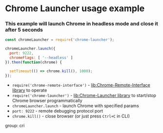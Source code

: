# Chrome Launcher usage example

### This example will launch Chrome in headless mode and close it after 5 seconds

```js
const chromeLauncher = require('chrome-launcher');

chromeLauncher.launch({
  port: 9222,
  chromeFlags: [ '--headless' ]
}).then(function(chrome) {

  setTimeout(() => chrome.kill(), 1000);
});
```

- `require('chrome-remote-interface')` - [lib:Chrome-Remote-Interface library](/chrome-headless/how-to-install-chrome-remote-interface) to operate
- `require('chrome-launcher')` - [lib:Chrome-Launcher library](/chrome-headless/how-to-install-chrome-launcher-library) to start/stop Chrome browser programmatically
- `chromeLauncher.launch` - launch Chrome with specified params
- `port: 9222` - remote debugging protocol port
- `chrome.kill()` - close browser (or just press `Ctrl+C` in CLI)

group: cri


